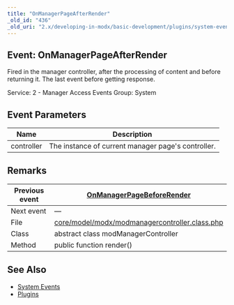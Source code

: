 ```yaml
---
title: "OnManagerPageAfterRender"
_old_id: "436"
_old_uri: "2.x/developing-in-modx/basic-development/plugins/system-events/onmanagerpageafterrender"
---
```


## Event: OnManagerPageAfterRender

Fired in the manager controller, after the processing of content and before returning it. The last event before getting response.

Service: 2 - Manager Access Events 
Group: System

## Event Parameters

| Name | Description |
|------|-------------|
| controller | The instance of current manager page's controller. |

## Remarks

| Previous event | [OnManagerPageBeforeRender](developing-in-modx/basic-development/plugins/system-events/onmanagerpagebeforerender "OnManagerPageBeforeRender") |
|----------------|---------------------------------------------------------------------------------------------------------------------------------------------------------------|
| Next event | — |
| File | [core/model/modx/modmanagercontroller.class.php](https://github.com/modxcms/revolution/blob/master/core/model/modx/modmanagercontroller.class.php) |
| Class | abstract class modManagerController |
| Method | public function render() |

## See Also

- [System Events](developing-in-modx/basic-development/plugins/system-events "System Events")
- [Plugins](developing-in-modx/basic-development/plugins "Plugins")